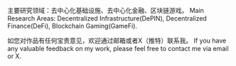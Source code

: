 主要研究领域：去中心化基础设施、去中心化金融、区块链游戏。
Main Research Areas: Decentralized Infrastructure(DePIN), Decentralized Finance(DeFi), Blockchain Gaming(GameFi).

如您对作品有任何宝贵意见，欢迎通过邮箱或者X（推特）联系我。
If you have any valuable feedback on my work, please feel free to contact me via email or X.
<!---
zey9991/zey9991 is a ✨ special ✨ repository because its `README.md` (this file) appears on your GitHub profile.
You can click the Preview link to take a look at your changes.
--->
